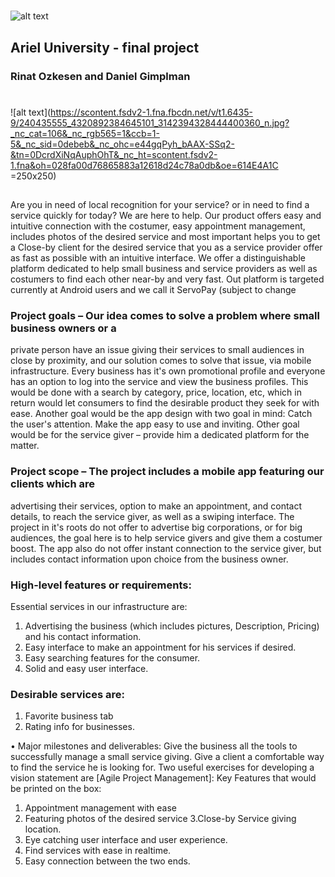 
# 
![alt text](https://scontent.fsdv2-1.fna.fbcdn.net/v/t1.6435-9/240670587_4320883971312609_9100155130939486439_n.jpg?_nc_cat=100&ccb=1-5&_nc_sid=730e14&_nc_ohc=mx5oV3Osl4cAX96SJvJ&_nc_ht=scontent.fsdv2-1.fna&oh=8342596eed72bf8f7ae7418a24a539a9&oe=614CBC1F)


## Ariel University - final project
### Rinat Ozkesen and Daniel Gimplman

#
![alt text](https://scontent.fsdv2-1.fna.fbcdn.net/v/t1.6435-9/240435555_4320892384645101_3142394328444400360_n.jpg?_nc_cat=106&_nc_rgb565=1&ccb=1-5&_nc_sid=0debeb&_nc_ohc=e44gqPyh_bAAX-SSq2-&tn=0DcrdXiNqAuphOhT&_nc_ht=scontent.fsdv2-1.fna&oh=028fa00d76865883a12618d24c78a0db&oe=614E4A1C =250x250)

## 
Are you in need of local recognition for your service? or in need to find a service quickly 
for today? We are here to help. Our product offers easy and intuitive connection with 
the costumer, easy appointment management, includes photos of the desired service 
and most important helps you to get a Close-by client for the desired service that you as 
a service provider offer as fast as possible with an intuitive interface.
We offer a distinguishable platform dedicated to help small business and service 
providers as well as costumers to find each other near-by and very fast.
Out platform is targeted currently at Android users and we call it ServoPay (subject to 
change

### Project goals – Our idea comes to solve a problem where small business owners or a 
private person have an issue giving their services to small audiences in close by 
proximity, and our solution comes to solve that issue, via mobile infrastructure.
Every business has it's own promotional profile and everyone has an option to log into 
the service and view the business profiles. This would be done with a search by 
category, price, location, etc, which in return would let consumers to find the desirable 
product they seek for with ease.
Another goal would be the app design with two goal in mind:
Catch the user's attention.
Make the app easy to use and inviting.
Other goal would be for the service giver – provide him a dedicated platform for the 
matter.

### Project scope – The project includes a mobile app featuring our clients which are 
advertising their services, option to make an appointment, and contact details, to reach 
the service giver, as well as a swiping interface.
The project in it's roots do not offer to advertise big corporations, or for big audiences, 
the goal here is to help service givers and give them a costumer boost.
The app also do not offer instant connection to the service giver, but includes contact 
information upon choice from the business owner.

### High-level features or requirements: 
Essential services in our infrastructure are:
1. Advertising the business (which includes pictures, Description, Pricing) and his 
contact information.
2. Easy interface to make an appointment for his services if desired.
3. Easy searching features for the consumer.
4. Solid and easy user interface.

### Desirable services are:
1. Favorite business tab
2. Rating info for businesses.

• Major milestones and deliverables: Give the business all the tools to successfully manage 
a small service giving.
Give a client a comfortable way to find the service he is looking for.
Two useful exercises for developing a vision statement are [Agile Project Management]:
Key Features that would be printed on the box:
1. Appointment management with ease
2. Featuring photos of the desired service 
3.Close-by Service giving location.
4. Eye catching user interface and user experience.
5. Find services with ease in realtime.
6. Easy connection between the two ends.
